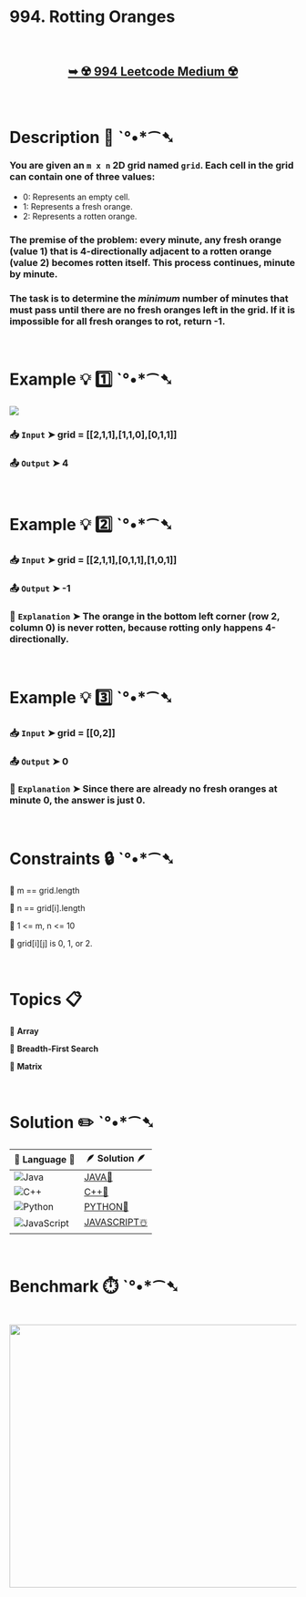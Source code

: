 # 994. Rotting Oranges

</br>

<h2 align="center"> 

<a href="https://leetcode.com/problems/rotting-oranges/description/"><strong>➥ ☢️ 994 Leetcode Medium ☢️ </strong></a>
</h2>

</br>

# Description 📜 ˋ°•*⁀➷

### You are given an `m x n` 2D grid named `grid`. Each cell in the grid can contain one of three values:

- 0: Represents an empty cell.
- 1: Represents a fresh orange.
- 2: Represents a rotten orange.

### The premise of the problem: every minute, any fresh orange (value 1) that is 4-directionally adjacent to a rotten orange (value 2) becomes rotten itself. This process continues, minute by minute.

### The task is to determine the *minimum* number of minutes that must pass until there are no fresh oranges left in the grid. If it is impossible for all fresh oranges to rot, return -1.

</br>

# Example 💡 1️⃣ ˋ°•*⁀➷

<img src="https://github.com/user-attachments/assets/03f7b945-5d48-4759-bc2a-53eabdee3c0" width="" height=""/>

  ### 📥 `Input`  ➤ grid = [[2,1,1],[1,1,0],[0,1,1]]

  ### 📤 `Output`  ➤ 4

</br>

# Example 💡 2️⃣ ˋ°•*⁀➷

  ### 📥 `Input` ➤ grid = [[2,1,1],[0,1,1],[1,0,1]]

  ### 📤 `Output`  ➤ -1

  ### 🔦 `Explanation` ➤ The orange in the bottom left corner (row 2, column 0) is never rotten, because rotting only happens 4-directionally.

</br>

# Example 💡 3️⃣ ˋ°•*⁀➷

  ### 📥 `Input` ➤ grid = [[0,2]]

  ### 📤 `Output`  ➤ 0

  ### 🔦 `Explanation` ➤ Since there are already no fresh oranges at minute 0, the answer is just 0.

</br>

# Constraints 🔒 ˋ°•*⁀➷

🔹 m == grid.length </br>

🔹 n == grid[i].length </br>

🔹 1 <= m, n <= 10 </br>

🔹 grid[i][j] is 0, 1, or 2. </br>

</br>

# Topics 📋 

🔸 **Array** </br>

🔸 **Breadth-First Search** </br>

🔸 **Matrix** </br>

</br>

# Solution ✏️ ˋ°•*⁀➷

| 📒 Language 📒  | 🪶 Solution 🪶 |
| ------------- | ------------- |
|  ![Java](https://img.shields.io/badge/java-%23ED8B00.svg?style=for-the-badge&logo=openjdk&logoColor=white)  | [JAVA🍁](https://github.com/Prakhar-002/LEETCODE/blob/main/%F0%9F%93%9A%20Study%20%F0%9F%8E%A7%20Plan%20%F0%9F%91%A8%F0%9F%8F%BB%E2%80%8D%F0%9F%92%BB/%F0%9F%A9%B5%20NeetCode%20150%20-%20%F0%9F%8D%87%20Blind%2075%20%2B%2075%20problems/%F0%9F%94%AC%20Examine%20Thoroughly%20%F0%9F%A7%AC/11%20Graphs/Day%20%E2%9E%BA%2085%20%F0%9F%A5%A1%20994.%20Rotting%20Oranges%20%E2%98%83%EF%B8%8F%20%F0%9F%8D%81%20%F0%9F%8D%B0%20%F0%9F%8E%B2/%F0%9F%8D%81JAVA%20-%20994.%20Rotting%20Oranges.java) |
|  ![C++](https://img.shields.io/badge/c++-%2300599C.svg?style=for-the-badge&logo=c%2B%2B&logoColor=white)  | [C++🎲](https://github.com/Prakhar-002/LEETCODE/blob/main/%F0%9F%93%9A%20Study%20%F0%9F%8E%A7%20Plan%20%F0%9F%91%A8%F0%9F%8F%BB%E2%80%8D%F0%9F%92%BB/%F0%9F%A9%B5%20NeetCode%20150%20-%20%F0%9F%8D%87%20Blind%2075%20%2B%2075%20problems/%F0%9F%94%AC%20Examine%20Thoroughly%20%F0%9F%A7%AC/11%20Graphs/Day%20%E2%9E%BA%2085%20%F0%9F%A5%A1%20994.%20Rotting%20Oranges%20%E2%98%83%EF%B8%8F%20%F0%9F%8D%81%20%F0%9F%8D%B0%20%F0%9F%8E%B2/%F0%9F%8E%B2CPP%20-%20994.%20Rotting%20Oranges.cpp)  |
|  ![Python](https://img.shields.io/badge/python-3670A0?style=for-the-badge&logo=python&logoColor=ffdd54)    | [PYTHON🍰](https://github.com/Prakhar-002/LEETCODE/blob/main/%F0%9F%93%9A%20Study%20%F0%9F%8E%A7%20Plan%20%F0%9F%91%A8%F0%9F%8F%BB%E2%80%8D%F0%9F%92%BB/%F0%9F%A9%B5%20NeetCode%20150%20-%20%F0%9F%8D%87%20Blind%2075%20%2B%2075%20problems/%F0%9F%94%AC%20Examine%20Thoroughly%20%F0%9F%A7%AC/11%20Graphs/Day%20%E2%9E%BA%2085%20%F0%9F%A5%A1%20994.%20Rotting%20Oranges%20%E2%98%83%EF%B8%8F%20%F0%9F%8D%81%20%F0%9F%8D%B0%20%F0%9F%8E%B2/%F0%9F%8D%B0PYTHON%20-%20994.%20Rotting%20Oranges.py) |
| ![JavaScript](https://img.shields.io/badge/javascript-%23323330.svg?style=for-the-badge&logo=javascript&logoColor=%23F7DF1E)   | [JAVASCRIPT☃️](https://github.com/Prakhar-002/LEETCODE/blob/main/%F0%9F%93%9A%20Study%20%F0%9F%8E%A7%20Plan%20%F0%9F%91%A8%F0%9F%8F%BB%E2%80%8D%F0%9F%92%BB/%F0%9F%A9%B5%20NeetCode%20150%20-%20%F0%9F%8D%87%20Blind%2075%20%2B%2075%20problems/%F0%9F%94%AC%20Examine%20Thoroughly%20%F0%9F%A7%AC/11%20Graphs/Day%20%E2%9E%BA%2085%20%F0%9F%A5%A1%20994.%20Rotting%20Oranges%20%E2%98%83%EF%B8%8F%20%F0%9F%8D%81%20%F0%9F%8D%B0%20%F0%9F%8E%B2/%E2%98%83%EF%B8%8FJAVASCRIPT%20-%20994.%20Rotting%20Oranges.js) |

</br>

# Benchmark ⏱️ ˋ°•*⁀➷

<h1  align="center" >

<img src ="https://github.com/user-attachments/assets/9129f636-6826-4f50-a669-0cdf83e6ea82" width = "700px" height="462px" />

</h1>
